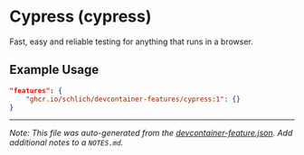 
# Cypress (cypress)

Fast, easy and reliable testing for anything that runs in a browser.

## Example Usage

```json
"features": {
    "ghcr.io/schlich/devcontainer-features/cypress:1": {}
}
```





---

_Note: This file was auto-generated from the [devcontainer-feature.json](https://github.com/schlich/devcontainer-features/blob/main/src/cypress/devcontainer-feature.json).  Add additional notes to a `NOTES.md`._
